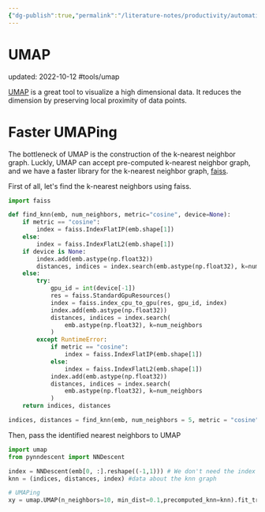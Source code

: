 ```yaml
---
{"dg-publish":true,"permalink":"/literature-notes/productivity/automation/umap/","dgHomeLink":true,"dgPassFrontmatter":false}
---
```



# UMAP
updated: 2022-10-12
#tools/umap

[UMAP]() is a great tool to visualize a high dimensional data. It reduces the dimension by preserving local proximity of data points. 

# Faster UMAPing

The bottleneck of UMAP is the construction of the k-nearest neighbor graph. Luckly, UMAP can accept pre-computed k-nearest neighbor graph, and we have a faster library for the k-nearest neighbor graph, [faiss](). 

First of all, let's find the k-nearest neighbors using faiss.

```python
import faiss

def find_knn(emb, num_neighbors, metric="cosine", device=None):
    if metric == "cosine":
        index = faiss.IndexFlatIP(emb.shape[1])
    else:
        index = faiss.IndexFlatL2(emb.shape[1])
    if device is None:
        index.add(emb.astype(np.float32))
        distances, indices = index.search(emb.astype(np.float32), k=num_neighbors)
    else:
        try:
            gpu_id = int(device[-1])
            res = faiss.StandardGpuResources()
            index = faiss.index_cpu_to_gpu(res, gpu_id, index)
            index.add(emb.astype(np.float32))
            distances, indices = index.search(
                emb.astype(np.float32), k=num_neighbors
            )
        except RuntimeError:
            if metric == "cosine":
                index = faiss.IndexFlatIP(emb.shape[1])
            else:
                index = faiss.IndexFlatL2(emb.shape[1])
            index.add(emb.astype(np.float32))
            distances, indices = index.search(
                emb.astype(np.float32), k=num_neighbors
            )
    return indices, distances

indices, distances = find_knn(emb, num_neighbors = 5, metric = "cosine", device="cuda:0") # if you don't have gpu, set device='cpu'
```

Then, pass the identified nearest neighbors to UMAP

```python 
import umap
from pynndescent import NNDescent

index = NNDescent(emb[0, :].reshape((-1,1))) # We don't need the index but have to give something. So make up an index here. 
knn = (indices, distances, index) #data about the knn graph

# UMAPing
xy = umap.UMAP(n_neighbors=10, min_dist=0.1,precomputed_knn=knn).fit_transform(emb)
```
